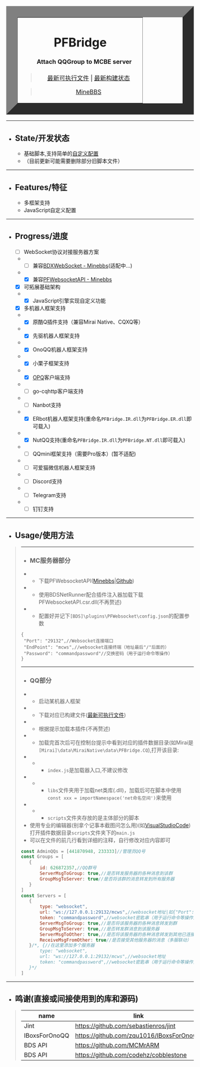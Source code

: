 <table border="30" align="center">
    <tr>
        <td>
            <div align="center">
                <h1>PFBridge</h1>
                    <h4>&nbsp;&nbsp;&nbsp;&nbsp;&nbsp;&nbsp;&nbsp;&nbsp;&nbsp;&nbsp;Attach QQGroup to MCBE server&nbsp;&nbsp;&nbsp;&nbsp;&nbsp;</h4>
            </div>
            <div align="center">
                <blockquote align="center">
                    <a href="https://github.com/littlegao233/PFBridge/releases">最新可执行文件</a>
                    <a>|</a>
                    <a href="https://dev.azure.com/gaoxinhong2004/PFBridge/_build?definitionId=2">最新构建状态</a>
                </blockquote>
                <blockquote align="center">
                    <a href="https://www.minebbs.com/resources/1975/">MineBBS</a>
                </blockquote>
            </div>
        </td>
    </tr>
</table>
<hr>

- ## State/开发状态
   - 基础脚本,支持简单的[自定义配置](#Usage/使用方法)
   - （目前更新可能需要删除部分旧脚本文件）
---
- ## Features/特征
   - 多框架支持
   - JavaScript自定义配置
---
- ## Progress/进度
    - [ ] WebSocket协议对接服务器方案
    - - [ ] 兼容[BDXWebSocket - Minebbs](https://www.minebbs.com/threads/3537/)(适配中...)
    - - [x] 兼容[PFWebsocketAPI - Minebbs](https://www.minebbs.com/resources/1632/)
    - [x] 可拓展基础架构
    - - [x] JavaScript引擎实现自定义功能
    - [x] 多机器人框架支持
    - - [x] 原酷Q插件支持（兼容Mirai Native、CQXQ等）
    - - [x] 先驱机器人框架支持
    - - [X] OnoQQ机器人框架支持
    - - [X] 小栗子框架支持
    - - [x] [OPQ](https://github.com/OPQBOT/OPQ)客户端支持
    - - [ ] go-cqhttp客户端支持
    - - [ ] Nanbot支持
    - - [X] ERbot机器人框架支持(重命名`PFBridge.IR.dll`为`PFBridge.ER.dll`即可载入)
    - - [x] NutQQ支持(重命名`PFBridge.IR.dll`为`PFBridge.NT.dll`即可载入)
    - - [ ] QQmini框架支持（需要Pro版本）(暂不适配)
    - - [ ] 可爱猫微信机器人框架支持
    - - [ ] Discord支持
    - - [ ] Telegram支持
    - - [ ] 钉钉支持
---
- ## Usage/使用方法
>---
>- ### MC服务器部分
>- - 下载PFWebsocketAPI([Minebbs](https://www.minebbs.com/>resources/csr-pfwebsocketapi.1632/)|[Github](https://github.>com/littlegao233/PFWebsocketAPI/releases))
>- - 使用BDSNetRunner配合插件注入器加载下载PFWebsocketAPI.csr.dll(不再赘述)
>- - 配置好并记下`[BDS]\plugins\PFWebsocket\config.json`的配置参数
>``` jsonc
>{
>  "Port": "29132",//Websocket连接端口
>  "EndPoint": "mcws",//websocket连接终端（地址最后"/"后面的）
>  "Password": "commandpassword"//交换密码（用于运行命令等操作）
>}
>```
>---
>- ### QQ部分
>- - 启动某机器人框架
>- - 下载对应已构建文件(<a href="https://github.com/littlegao233/PFBridge/releases">最新可执行文件</a>)
>- - 根据提示加载本插件(不再赘述)
>- - 加载完首次后可在控制台提示中看到对应的插件数据目录(如Mirai是`[Mirai]\data\MiraiNative\data\PFBridge.CQ`),打开该目录:
>- - - `index.js`是加载器入口,不建议修改
>- - - `libs`文件夹用于加载net类库(.dll)，加载后可在脚本中使用`const xxx = importNamespace('net命名空间')`来使用
>- - - `scripts`文件夹存放的是主体部分的脚本
>- 使用专业的编辑器(别拿个记事本截图问怎么用)(如[VisualStudioCode](https://code.visualstudio.com/))打开插件数据目录`scripts`文件夹下的`main.js`
>- 可以在文件的前几行看到详细的注释，自行修改对应内容即可
>```javascript
>const AdminQQs = [441870948, 233333]//管理员QQ号
>const Groups = [
>    {
>        id: 626872357,//QQ群号
>        ServerMsgToGroup: true,//是否转发服务器的各种消息到该群
>        GroupMsgToServer: true//是否将该群的消息转发到所有服务器
>    }
>]
>const Servers = [
>    {
>        type: "websocket",
>        url: "ws://127.0.0.1:29132/mcws",//websocket地址|如{"Port": "29132","EndPoint": "mcws","Password": "commandpassword"}对应ws://127.0.0.1:29132/mcws
>        token: "commandpassword",//websocket密匙串（用于运行命令等操作）|"Password": "commandpassword"        name: "测试服务器",
>        ServerMsgToGroup: true,//是否将该服务器的各种消息转发到群
>        GroupMsgToServer: true,//是否转发群消息到该服务器
>        ServerMsgToOther: true,//是否将该服务器的各种消息转发到其他已连接服服务器（多服联动）
>        ReceiveMsgFromOther: true//是否接受其他服务器的消息（多服联动）
>    }/*, {//在这里添加多个服务器
>        type: "websocket",
>        url: "ws://127.0.0.1:29132/mcws",//websocket地址
>        token: "commandpassword",//websocket密匙串（用于运行命令等操作）
>    }*/
>]
>```
---
- ## 鸣谢(直接或间接使用到的库和源码)
>| name | link |
>|  ----|----  |
>| Jint | https://github.com/sebastienros/jint |
>| IBoxsForOnoQQ | https://github.com/zqu1016/IBoxsForOnoQQ |
>| BDS API | https://github.com/MCMrARM |
>| BDS API | https://github.com/codehz/cobblestone  |

